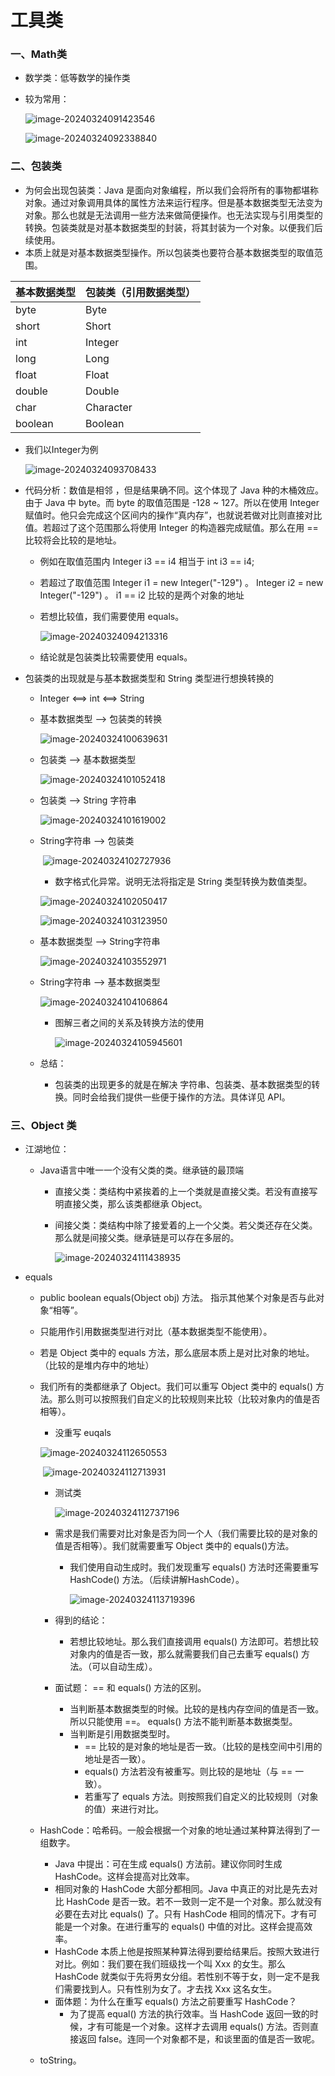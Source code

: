 # 											工具类

### 一、Math类

- 数学类：低等数学的操作类

- 较为常用：

  ![image-20240324091423546](./img\image-20240324091423546.png)

  ![image-20240324092338840](img\image-20240324092338840.png)

### 二、包装类

- 为何会出现包装类：Java 是面向对象编程，所以我们会将所有的事物都堪称对象。通过对象调用具体的属性方法来运行程序。但是基本数据类型无法变为对象。那么也就是无法调用一些方法来做简便操作。也无法实现与引用类型的转换。包装类就是对基本数据类型的封装，将其封装为一个对象。以便我们后续使用。
- 本质上就是对基本数据类型操作。所以包装类也要符合基本数据类型的取值范围。

| 基本数据类型 | 包装类（引用数据类型） |
| ------------ | ---------------------- |
| byte         | Byte                   |
| short        | Short                  |
| int          | Integer                |
| long         | Long                   |
| float        | Float                  |
| double       | Double                 |
| char         | Character              |
| boolean      | Boolean                |

- 我们以Integer为例

  ![image-20240324093708433](img\image-20240324093708433.png)

- 代码分析：数值是相邻 ，但是结果确不同。这个体现了 Java 种的木桶效应。由于 Java 中 byte。而 byte 的取值范围是 -128 ~ 127。所以在使用 Integer 赋值时。他只会完成这个区间内的操作“真内存”，也就说若做对比则直接对比值。若超过了这个范围那么将使用 Integer 的构造器完成赋值。那么在用 == 比较将会比较的是地址。

  - 例如在取值范围内  Integer i3 == i4 相当于  int i3 == i4;

  - 若超过了取值范围  Integer i1 = new Integer("-129") 。 Integer i2 = new Integer("-129") 。   i1 == i2  比较的是两个对象的地址

  - 若想比较值，我们需要使用 equals。

    ![image-20240324094213316](img\image-20240324094213316.png)

  - 结论就是包装类比较需要使用 equals。

- 包装类的出现就是与基本数据类型和 String 类型进行想换转换的

  - Integer  <==>  int  <==>  String

  - 基本数据类型 --> 包装类的转换

    ![image-20240324100639631](img\image-20240324100639631.png)

  - 包装类 --> 基本数据类型

    ![image-20240324101052418](img\image-20240324101052418.png)

  - 包装类 --> String 字符串

    ![image-20240324101619002](img\image-20240324101619002.png)

  - String字符串 --> 包装类

    ​	![image-20240324102727936](img\image-20240324102727936.png)

    - 数字格式化异常。说明无法将指定是 String 类型转换为数值类型。

    ![image-20240324102050417](img\image-20240324102050417.png)

    ![image-20240324103123950](img\image-20240324103123950.png)

  - 基本数据类型  --> String字符串

    ![image-20240324103552971](img\image-20240324103552971.png)

  - String字符串 --> 基本数据类型

    ![image-20240324104106864](img\image-20240324104106864.png)

    - 图解三者之间的关系及转换方法的使用

      ![image-20240324105945601](img\image-20240324105945601.png)

  - 总结：

    - 包装类的出现更多的就是在解决 字符串、包装类、基本数据类型的转换。同时会给我们提供一些便于操作的方法。具体详见 API。

### 三、Object 类

- 江湖地位：

  - Java语言中唯一一个没有父类的类。继承链的最顶端

    - 直接父类：类结构中紧挨着的上一个类就是直接父类。若没有直接写明直接父类，那么该类都继承 Object。

    - 间接父类：类结构中除了接爱着的上一个父类。若父类还存在父类。那么就是间接父类。继承链是可以存在多层的。

      ![image-20240324111438935](img\image-20240324111438935.png)

- equals

  - public boolean equals(Object obj) 方法。 指示其他某个对象是否与此对象“相等”。

  - 只能用作引用数据类型进行对比（基本数据类型不能使用）。

  - 若是 Object 类中的 equals 方法，那么底层本质上是对比对象的地址。（比较的是堆内存中的地址）

  - 我们所有的类都继承了 Object。我们可以重写 Object 类中的 equals() 方法。那么则可以按照我们自定义的比较规则来比较（比较对象内的值是否相等）。

    - 没重写 euqals

    ![image-20240324112650553](img\image-20240324112650553.png)

    ​						![image-20240324112713931](img\image-20240324112713931.png)

    - 测试类

      ![image-20240324112737196](img\image-20240324112737196.png)

    - 需求是我们需要对比对象是否为同一个人（我们需要比较的是对象的值是否相等）。我们就需要重写 Object 类中的 equals()方法。

      - 我们使用自动生成时。我们发现重写 equals() 方法时还需要重写 HashCode() 方法。（后续讲解HashCode）。

        ![image-20240324113719396](img\image-20240324113719396.png)

    - 得到的结论：

      - 若想比较地址。那么我们直接调用 equals() 方法即可。若想比较对象内的值是否一致，那么就需要我们自己去重写 equals() 方法。（可以自动生成）。

    - 面试题： == 和 equals() 方法的区别。

      - 当判断基本数据类型的时候。比较的是栈内存空间的值是否一致。所以只能使用 ==。 equals() 方法不能判断基本数据类型。
      - 当判断是引用数据类型时。
        - == 比较的是对象的地址是否一致。（比较的是栈空间中引用的地址是否一致）。
        - equals() 方法若没有被重写。则比较的是地址（与 == 一致）。
        - 若重写了 equals 方法。则按照我们自定义的比较规则（对象的值）来进行对比。

  - HashCode：哈希码。一般会根据一个对象的地址通过某种算法得到了一组数字。

    - Java 中提出：可在生成 equals() 方法前。建议你同时生成 HashCode。这样会提高对比效率。
    - 相同对象的 HashCode 大部分都相同。Java 中真正的对比是先去对比 HashCode 是否一致。若不一致则一定不是一个对象。那么就没有必要在去对比 equals() 了。只有 HashCode 相同的情况下。才有可能是一个对象。在进行重写的 equals() 中值的对比。这样会提高效率。
    - HashCode 本质上他是按照某种算法得到要给结果后。按照大致进行对比。例如：我们要在我们班级找一个叫 Xxx 的女生。那么 HashCode 就类似于先将男女分组。若性别不等于女，则一定不是我们需要找到人。只有性别为女了。才去找 Xxx 这名女生。
    - 面体题：为什么在重写 equals() 方法之前要重写 HashCode？
      - 为了提高 equal() 方法的执行效率。当 HashCode 返回一致的时候，才有可能是一个对象。这样才去调用 equals() 方法。否则直接返回 false。连同一个对象都不是，和谈里面的值是否一致呢。

  - toString。
